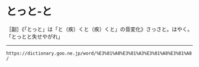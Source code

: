 # とっと‐と

［副］《「とっと」は「と（疾）くと（疾）くと」の音変化》さっさと。はやく。「とっとと失せやがれ」

---
`https://dictionary.goo.ne.jp/word/%E3%81%A8%E3%81%A3%E3%81%A8%E3%81%A8/`